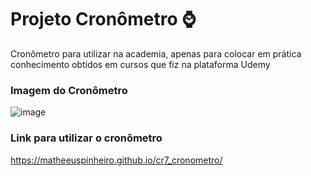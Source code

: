 # Projeto Cronômetro ⌚

Cronômetro para utilizar na academia, apenas para colocar em prática conhecimento obtidos em cursos que fiz na plataforma Udemy

### Imagem do Cronômetro
![image](https://github.com/user-attachments/assets/2cc82e7e-9cec-442b-87ab-feec597b427e)



### Link para utilizar o cronômetro
https://matheeuspinheiro.github.io/cr7_cronometro/
